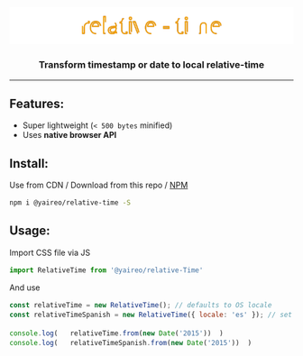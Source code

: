 <p align="center">
  <a href="/">
    <img  src="readme-header.svg"/ >
  </a>
</p>
<h3 align="center">Transform timestamp or date to local relative-time</h3>

---

## Features:

* Super lightweight (`< 500 bytes` minified)
* Uses **native browser API**

## Install:

Use from CDN / Download from this repo / [NPM](https://www.npmjs.com/package/@yaireo/relative-time)

```bash
npm i @yaireo/relative-time -S
```

## Usage:

Import CSS file via JS

```js
import RelativeTime from '@yaireo/relative-Time'
```

And use

```js
const relativeTime = new RelativeTime(); // defaults to OS locale
const relativeTimeSpanish = new RelativeTime({ locale: 'es' }); // set locale to Spanish

console.log(   relativeTime.from(new Date('2015'))  )
console.log(   relativeTimeSpanish.from(new Date('2015'))  )
```